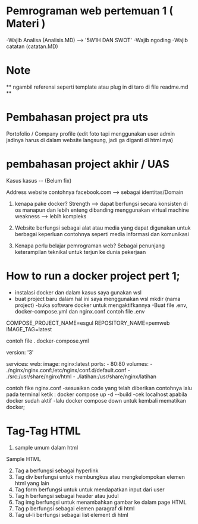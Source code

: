 # Pemrograman web pertemuan 1 ( Materi )

-Wajib Analisa (Analisis.MD) --> '5W1H DAN SWOT'
-Wajib ngoding 
-Wajib catatan (catatan.MD)

# Note
** ngambil referensi seperti template atau plug in di taro di file readme.md **


# Pembahasan project pra uts
Portofolio / Company profile (edit foto tapi menggunakan user admin jadinya harus di dalam website langsung, jadi ga diganti di html nya)

# pembahasan project akhir / UAS
Kasus kasus  -- (Belum fix) 

 Address website contohnya facebook.com --> sebagai identitas/Domain

 1. kenapa pake docker?
Strength --> dapat berfungsi secara konsisten di os manapun dan lebih enteng dibanding menggunakan virtual machine
weakness --> lebih kompleks

2. Website berfungsi sebagai alat atau media yang dapat digunakan untuk berbagai keperluan contohnya seperti media informasi dan komunikasi

3. Kenapa perlu belajar pemrograman web?
    Sebagai penunjang keterampilan teknikal untuk terjun ke dunia pekerjaan

#   How to run a docker project pert 1;
- instalasi docker dan dalam kasus saya gunakan wsl
 - buat project baru dalam hal ini saya menggunakan wsl
    mkdir (nama project)
 -buka software docker untuk mengaktifkannya
 -Buat file .env, docker-compose.yml dan nginx.conf
 contoh file .env

 COMPOSE_PROJECT_NAME=esgul
 REPOSITORY_NAME=pemweb
 IMAGE_TAG=latest

 contoh file . docker-compose.yml
 
 version: '3'

services: 
  web:
    image: nginx:latest
    ports:
      - 80:80
    volumes:
      - ./nginx/nginx.conf:/etc/nginx/conf.d/default.conf
      - ./src:/usr/share/nginx/html
      - ./latihan:/usr/share/nginx/latihan

contoh fike nginx.conf
 -sesuaikan code yang telah diberikan contohnya lalu pada terminal ketik : docker compose up -d --build
 -cek localhost apabila docker sudah aktif
 -lalu docker compose down untuk kembali mematikan docker;


# Tag-Tag HTML

1. sample umum dalam html
<!DOCTYPE html>
<html lang="en">
<head>
    <meta charset="UTF-8">
    <meta name="viewport" content="width=device-width, initial-scale=1.0">
    <title>Day 1 - Sample HTML</title>
</head>
<body>
    Sample HTML
</body>
</html>

2. Tag a berfungsi sebagai hyperlink 
3. Tag div berfungsi untuk membungkus atau mengkelompokan elemen html yang lain
4. Tag form berfungsi untuk untuk mendapatkan input dari user
5. Tag h berfungsi sebagai header atau judul
6. Tag img berfungsi untuk menambahkan gambar ke dalam page HTML
7. Tag p berfungsi sebagai elemen paragraf di html
8. Tag ul-li berfungsi sebagai list element di html